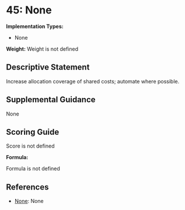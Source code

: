 # 45: None

**Implementation Types:**

- None

**Weight:** Weight is not defined

## Descriptive Statement

Increase allocation coverage of shared costs; automate where possible.

## Supplemental Guidance

None

## Scoring Guide

Score is not defined

**Formula:**

Formula is not defined

## References

- [None](None): None
